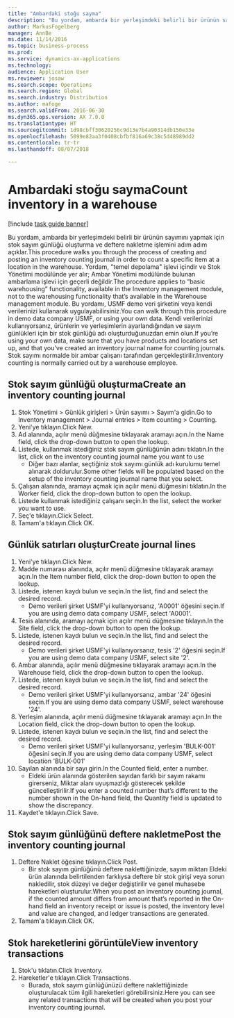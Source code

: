 ```yaml
---
title: "Ambardaki stoğu sayma"
description: "Bu yordam, ambarda bir yerleşimdeki belirli bir ürünün sayımını yapmak için stok sayım günlüğü oluşturma ve deftere nakletme işlemini adım adım açıklar."
author: MarkusFogelberg
manager: AnnBe
ms.date: 11/14/2016
ms.topic: business-process
ms.prod: 
ms.service: dynamics-ax-applications
ms.technology: 
audience: Application User
ms.reviewer: josaw
ms.search.scope: Operations
ms.search.region: Global
ms.search.industry: Distribution
ms.author: mafoge
ms.search.validFrom: 2016-06-30
ms.dyn365.ops.version: AX 7.0.0
ms.translationtype: HT
ms.sourcegitcommit: 1d98cbff30620256c9d13e7b4a90314db150e33e
ms.openlocfilehash: 5099e82aa3f0408cbfbf816a69c38c5d48989dd2
ms.contentlocale: tr-tr
ms.lasthandoff: 08/07/2018

---
```

# <a name="count-inventory-in-a-warehouse"></a><span data-ttu-id="e1a7b-103">Ambardaki stoğu sayma</span><span class="sxs-lookup"><span data-stu-id="e1a7b-103">Count inventory in a warehouse</span></span>

[!include [task guide banner](../../includes/task-guide-banner.md)]

<span data-ttu-id="e1a7b-104">Bu yordam, ambarda bir yerleşimdeki belirli bir ürünün sayımını yapmak için stok sayım günlüğü oluşturma ve deftere nakletme işlemini adım adım açıklar.</span><span class="sxs-lookup"><span data-stu-id="e1a7b-104">This procedure walks you through the process of creating and posting an inventory counting journal in order to count a specific item at a location in the warehouse.</span></span> <span data-ttu-id="e1a7b-105">Yordam, "temel depolama" işlevi içindir ve Stok Yönetimi modülünde yer alır; Ambar Yönetimi modülünde bulunan ambarlama işlevi için geçerli değildir.</span><span class="sxs-lookup"><span data-stu-id="e1a7b-105">The procedure applies to “basic warehousing” functionality, available in the Inventory management module, not to the warehousing functionality that’s available in the Warehouse management module.</span></span> <span data-ttu-id="e1a7b-106">Bu yordamı, USMF demo veri şirketini veya kendi verilerinizi kullanarak uygulayabilirsiniz.</span><span class="sxs-lookup"><span data-stu-id="e1a7b-106">You can walk through this procedure in demo data company USMF, or using your own data.</span></span> <span data-ttu-id="e1a7b-107">Kendi verilerinizi kullanıyorsanız, ürünlerin ve yerleşimlerin ayarlandığından ve sayım günlükleri için bir stok günlüğü adı oluşturduğunuzdan emin olun.</span><span class="sxs-lookup"><span data-stu-id="e1a7b-107">If you’re using your own data, make sure that you have products and locations set up, and that you’ve created an inventory journal name for counting journals.</span></span> <span data-ttu-id="e1a7b-108">Stok sayımı normalde bir ambar çalışanı tarafından gerçekleştirilir.</span><span class="sxs-lookup"><span data-stu-id="e1a7b-108">Inventory counting is normally carried out by a warehouse employee.</span></span>


## <a name="create-an-inventory-counting-journal"></a><span data-ttu-id="e1a7b-109">Stok sayım günlüğü oluşturma</span><span class="sxs-lookup"><span data-stu-id="e1a7b-109">Create an inventory counting journal</span></span>
1. <span data-ttu-id="e1a7b-110">Stok Yönetimi > Günlük girişleri > Ürün sayımı > Sayım'a gidin.</span><span class="sxs-lookup"><span data-stu-id="e1a7b-110">Go to Inventory management > Journal entries > Item counting > Counting.</span></span>
2. <span data-ttu-id="e1a7b-111">Yeni'ye tıklayın.</span><span class="sxs-lookup"><span data-stu-id="e1a7b-111">Click New.</span></span>
3. <span data-ttu-id="e1a7b-112">Ad alanında, açılır menü düğmesine tıklayarak aramayı açın.</span><span class="sxs-lookup"><span data-stu-id="e1a7b-112">In the Name field, click the drop-down button to open the lookup.</span></span>
4. <span data-ttu-id="e1a7b-113">Listede, kullanmak istediğiniz stok sayım günlüğünün adını tıklatın.</span><span class="sxs-lookup"><span data-stu-id="e1a7b-113">In the list, click on the inventory counting journal name you want to use</span></span>
    * <span data-ttu-id="e1a7b-114">Diğer bazı alanlar, seçtiğiniz stok sayımı günlük adı kurulumu temel alınarak doldurulur.</span><span class="sxs-lookup"><span data-stu-id="e1a7b-114">Some other fields will be populated based on the setup of the inventory counting journal name that you select.</span></span>  
5. <span data-ttu-id="e1a7b-115">Çalışan alanında, aramayı açmak için açılır menü düğmesini tıklatın.</span><span class="sxs-lookup"><span data-stu-id="e1a7b-115">In the Worker field, click the drop-down button to open the lookup.</span></span>
6. <span data-ttu-id="e1a7b-116">Listede kullanmak istediğiniz çalışanı seçin.</span><span class="sxs-lookup"><span data-stu-id="e1a7b-116">In the list, select the worker you want to use.</span></span>
7. <span data-ttu-id="e1a7b-117">Seç'e tıklayın.</span><span class="sxs-lookup"><span data-stu-id="e1a7b-117">Click Select.</span></span>
8. <span data-ttu-id="e1a7b-118">Tamam'a tıklayın.</span><span class="sxs-lookup"><span data-stu-id="e1a7b-118">Click OK.</span></span>

## <a name="create-journal-lines"></a><span data-ttu-id="e1a7b-119">Günlük satırları oluştur</span><span class="sxs-lookup"><span data-stu-id="e1a7b-119">Create journal lines</span></span>
1. <span data-ttu-id="e1a7b-120">Yeni'ye tıklayın.</span><span class="sxs-lookup"><span data-stu-id="e1a7b-120">Click New.</span></span>
2. <span data-ttu-id="e1a7b-121">Madde numarası alanında, açılır menü düğmesine tıklayarak aramayı açın.</span><span class="sxs-lookup"><span data-stu-id="e1a7b-121">In the Item number field, click the drop-down button to open the lookup.</span></span>
3. <span data-ttu-id="e1a7b-122">Listede, istenen kaydı bulun ve seçin.</span><span class="sxs-lookup"><span data-stu-id="e1a7b-122">In the list, find and select the desired record.</span></span>
    * <span data-ttu-id="e1a7b-123">Demo verileri şirket USMF'yi kullanıyorsanız, 'A0001' öğesini seçin.</span><span class="sxs-lookup"><span data-stu-id="e1a7b-123">If you are using demo data company USMF, select 'A0001'.</span></span>  
4. <span data-ttu-id="e1a7b-124">Tesis alanında, aramayı açmak için açılır menü düğmesine tıklayın.</span><span class="sxs-lookup"><span data-stu-id="e1a7b-124">In the Site field, click the drop-down button to open the lookup.</span></span>
5. <span data-ttu-id="e1a7b-125">Listede, istenen kaydı bulun ve seçin.</span><span class="sxs-lookup"><span data-stu-id="e1a7b-125">In the list, find and select the desired record.</span></span>
    * <span data-ttu-id="e1a7b-126">Demo verileri şirket USMF'yi kullanıyorsanız, tesis '2' öğesini seçin.</span><span class="sxs-lookup"><span data-stu-id="e1a7b-126">If you are using demo data company USMF, select site '2'.</span></span>  
6. <span data-ttu-id="e1a7b-127">Ambar alanında, açılır menü düğmesine tıklayarak aramayı açın.</span><span class="sxs-lookup"><span data-stu-id="e1a7b-127">In the Warehouse field, click the drop-down button to open the lookup.</span></span>
7. <span data-ttu-id="e1a7b-128">Listede, istenen kaydı bulun ve seçin.</span><span class="sxs-lookup"><span data-stu-id="e1a7b-128">In the list, find and select the desired record.</span></span>
    * <span data-ttu-id="e1a7b-129">Demo verileri şirket USMF'yi kullanıyorsanız, ambar '24' öğesini seçin.</span><span class="sxs-lookup"><span data-stu-id="e1a7b-129">If you are using demo data company USMF, select warehouse '24'.</span></span>  
8. <span data-ttu-id="e1a7b-130">Yerleşim alanında, açılır menü düğmesine tıklayarak aramayı açın.</span><span class="sxs-lookup"><span data-stu-id="e1a7b-130">In the Location field, click the drop-down button to open the lookup.</span></span>
9. <span data-ttu-id="e1a7b-131">Listede, istenen kaydı bulun ve seçin.</span><span class="sxs-lookup"><span data-stu-id="e1a7b-131">In the list, find and select the desired record.</span></span>
    * <span data-ttu-id="e1a7b-132">Demo verileri şirket USMF'yi kullanıyorsanız, yerleşim 'BULK-001' öğesini seçin.</span><span class="sxs-lookup"><span data-stu-id="e1a7b-132">If you are using demo data company USMF, select location 'BULK-001'</span></span>  
10. <span data-ttu-id="e1a7b-133">Sayılan alanında bir sayı girin.</span><span class="sxs-lookup"><span data-stu-id="e1a7b-133">In the Counted field, enter a number.</span></span>
    * <span data-ttu-id="e1a7b-134">Eldeki ürün alanında gösterilen sayıdan farklı bir sayım rakamı girerseniz, Miktar alanı uyuşmazlığı gösterecek şekilde güncelleştirilir.</span><span class="sxs-lookup"><span data-stu-id="e1a7b-134">If you enter a counted number that’s different to the number shown in the On-hand field, the Quantity field is updated to show the discrepancy.</span></span>  
11. <span data-ttu-id="e1a7b-135">Kaydet'e tıklayın.</span><span class="sxs-lookup"><span data-stu-id="e1a7b-135">Click Save.</span></span>

## <a name="post-the-inventory-counting-journal"></a><span data-ttu-id="e1a7b-136">Stok sayım günlüğünü deftere nakletme</span><span class="sxs-lookup"><span data-stu-id="e1a7b-136">Post the inventory counting journal</span></span>
1. <span data-ttu-id="e1a7b-137">Deftere Naklet öğesine tıklayın.</span><span class="sxs-lookup"><span data-stu-id="e1a7b-137">Click Post.</span></span>
    * <span data-ttu-id="e1a7b-138">Bir stok sayım günlüğünü deftere naklettiğinizde, sayım miktarı Eldeki ürün alanında belirtilenden farklıysa deftere bir stok girişi veya sorun nakledilir, stok düzeyi ve değer değiştirilir ve genel muhasebe hareketleri oluşturulur.</span><span class="sxs-lookup"><span data-stu-id="e1a7b-138">When you post an inventory counting journal, if the counted amount differs from amount that’s reported in the On-hand field an inventory receipt or issue is posted, the inventory level and value are changed, and ledger transactions are generated.</span></span>  
2. <span data-ttu-id="e1a7b-139">Tamam'a tıklayın.</span><span class="sxs-lookup"><span data-stu-id="e1a7b-139">Click OK.</span></span>

## <a name="view-inventory-transactions"></a><span data-ttu-id="e1a7b-140">Stok hareketlerini görüntüle</span><span class="sxs-lookup"><span data-stu-id="e1a7b-140">View inventory transactions</span></span>
1. <span data-ttu-id="e1a7b-141">Stok'u tıklatın.</span><span class="sxs-lookup"><span data-stu-id="e1a7b-141">Click Inventory.</span></span>
2. <span data-ttu-id="e1a7b-142">Hareketler'e tıklayın.</span><span class="sxs-lookup"><span data-stu-id="e1a7b-142">Click Transactions.</span></span>
    * <span data-ttu-id="e1a7b-143">Burada, stok sayım günlüğünüzü deftere naklettiğinizde oluşturulacak tüm ilgili hareketleri görebilirsiniz.</span><span class="sxs-lookup"><span data-stu-id="e1a7b-143">Here you can see any related transactions that will be created when you post your inventory counting journal.</span></span>   

